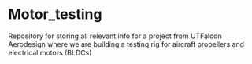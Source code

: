 # Motor_testing
Repository for storing all relevant info for a project from UTFalcon Aerodesign where we are building a testing rig for aircraft propellers and electrical motors (BLDCs)
